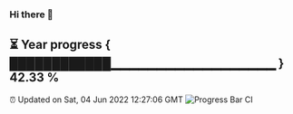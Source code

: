 ### Hi there 👋
⏳ Year progress { ████████████▁▁▁▁▁▁▁▁▁▁▁▁▁▁▁▁▁▁ } 42.33 %
---
⏰ Updated on Sat, 04 Jun 2022 12:27:06 GMT
![Progress Bar CI](https://github.com/liununu/liununu/workflows/Progress%20Bar%20CI/badge.svg)
